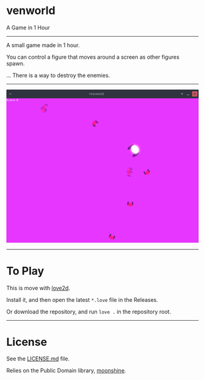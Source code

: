 # venworld

A Game in 1 Hour

---

A small game made in 1 hour.

You can control a figure that moves around a screen as other figures spawn.

... There is a way to destroy the enemies.

---

![Screenshot](screenshot.png)

---

# To Play

This is move with [love2d](https://love2d.org/).

Install it, and then open the latest `*.love` file in the Releases.

Or download the repository, and run `love .` in the repository root.

---

# License

See the [LICENSE.md](LICENSE.md) file.

Relies on the Public Domain library, [moonshine](https://github.com/vrld/moonshine/).

